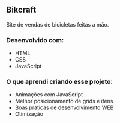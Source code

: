 ## Bikcraft
Site de vendas de bicicletas feitas a mão.


### Desenvolvido com:
- HTML<br>
- CSS<br>
- JavaScript<br>

### O que aprendi criando esse projeto:
- Animações com JavaScript
- Melhor posicionamento de grids e itens
- Boas praticas de desenvolvimento WEB
- Otimização
